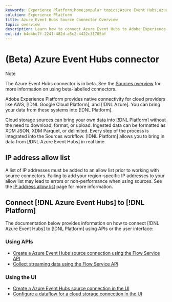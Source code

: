 ```yaml
---
keywords: Experience Platform;home;popular topics;Azure Event Hubs;azure event hubs;Event Hubs;event hubs
solution: Experience Platform
title: Azure Event Hubs Source Connector Overview
topic: overview
description: Learn how to connect Azure Event Hubs to Adobe Experience Platform using APIs or the user interface.
exl-id: b4d4bc7f-2241-482d-a5c2-4422c31705bf
---
```

# (Beta) Azure Event Hubs connector

>[!NOTE]
>
>The Azure Event Hubs connector is in beta. See the [Sources overview](../../home.md#terms-and-conditions) for more information on using beta-labelled connectors.

Adobe Experience Platform provides native connectivity for cloud providers like AWS, [!DNL Google Cloud Platform], and [!DNL Azure]. You can bring your data from these systems into [!DNL Platform].

Cloud storage sources can bring your own data into [!DNL Platform] without the need to download, format, or upload. Ingested data can be formatted as XDM JSON, XDM Parquet, or delimited. Every step of the process is integrated into the Sources workflow. [!DNL Platform] allows you to bring in data from [!DNL Azure Event Hubs] in real time.

## IP address allow list

A list of IP addresses must be added to an allow list prior to working with source connectors. Failing to add your region-specific IP addresses to your allow list may lead to errors or non-performance when using sources. See the [IP address allow list](../../ip-address-allow-list.md) page for more information.

## Connect [!DNL Azure Event Hubs] to [!DNL Platform]

The documentation below provides information on how to connect [!DNL Azure Event Hubs] to [!DNL Platform] using APIs or the user interface:

### Using APIs

- [Create a Azure Event Hubs source connection using the Flow Service API](../../tutorials/api/create/cloud-storage/eventhub.md)
- [Collect streaming data using the Flow Service API](../../tutorials/api/collect/streaming.md)

### Using the UI

- [Create a Azure Event Hubs source connection in the UI](../../tutorials/ui/create/cloud-storage/eventhub.md)
- [Configure a dataflow for a cloud storage connection in the UI](../../tutorials/ui/dataflow/streaming/cloud-storage-streaming.md)
